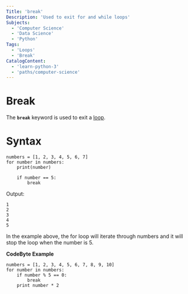 ```yaml
---
Title: 'break'
Description: 'Used to exit for and while loops'
Subjects:
  - 'Computer Science'
  - 'Data Science'
  - 'Python'
Tags:
  - 'Loops'
  - 'Break'
CatalogContent:
  - 'learn-python-3'
  - 'paths/computer-science'
---
```

**Break**
======
The **`break`** keyword is used to exit a [loop](https://codecademy.com/resources/docs/python/loops).

**Syntax**
======
```pseudo
numbers = [1, 2, 3, 4, 5, 6, 7]
for number in numbers:
    print(number)

    if number == 5:
        break
```
Output:
```pseudo
1
2
3
4
5
```
In the example above, the for loop will iterate through numbers and it will stop the loop when the number is 5.

**CodeByte Example**
```codebyte/python
numbers = [1, 2, 3, 4, 5, 6, 7, 8, 9, 10]
for number in numbers:
    if number % 5 == 0:
        break
    print number * 2
```